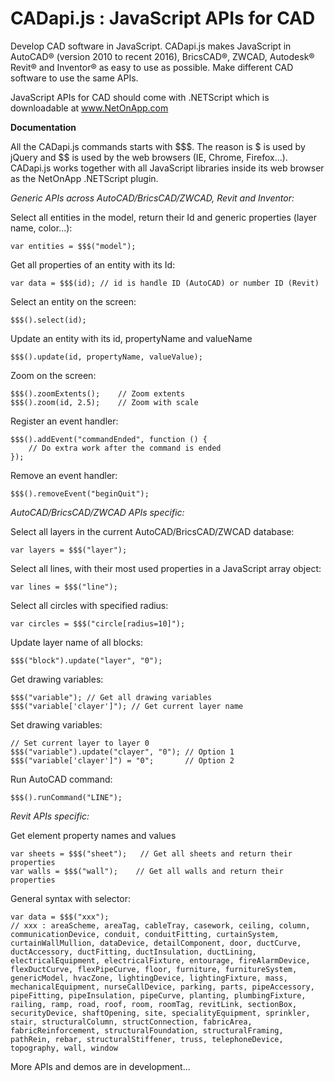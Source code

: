 CADapi.js : JavaScript APIs for CAD
==========

Develop CAD software in JavaScript. CADapi.js makes JavaScript in AutoCAD® (version 2010 to recent 2016), BricsCAD®, ZWCAD, Autodesk® Revit® and Inventor® as easy to use as possible. Make different CAD software to use the same APIs.

JavaScript APIs for CAD should come with .NETScript which is downloadable at www.NetOnApp.com


**Documentation**

All the CADapi.js commands starts with $$$. The reason is $ is used by jQuery and $$ is used by the web browsers (IE, Chrome, Firefox...). CADapi.js works together with all JavaScript libraries inside its web browser as the NetOnApp .NETScript plugin.

*Generic APIs across AutoCAD/BricsCAD/ZWCAD, Revit and Inventor:*

Select all entities in the model, return their Id and generic properties (layer name, color...):

    var entities = $$$("model");

Get all properties of an entity with its Id:

    var data = $$$(id); // id is handle ID (AutoCAD) or number ID (Revit)
    
Select an entity on the screen:

    $$$().select(id);

Update an entity with its id, propertyName and valueName

    $$$().update(id, propertyName, valueValue);

Zoom on the screen:

    $$$().zoomExtents();    // Zoom extents
    $$$().zoom(id, 2.5);    // Zoom with scale

Register an event handler:

    $$$().addEvent("commandEnded", function () {
    	// Do extra work after the command is ended
    });
    
Remove an event handler:

    $$$().removeEvent("beginQuit");

*AutoCAD/BricsCAD/ZWCAD APIs specific:*

Select all layers in the current AutoCAD/BricsCAD/ZWCAD database:

    var layers = $$$("layer");

Select all lines, with their most used properties in a JavaScript array object:

    var lines = $$$("line");

Select all circles with specified radius:

    var circles = $$$("circle[radius=10]");

Update layer name of all blocks:

    $$$("block").update("layer", "0");

Get drawing variables:

    $$$("variable"); // Get all drawing variables
    $$$("variable['clayer']"); // Get current layer name

Set drawing variables:

    // Set current layer to layer 0
    $$$("variable").update("clayer", "0"); // Option 1
    $$$("variable['clayer']") = "0";       // Option 2

Run AutoCAD command:

    $$$().runCommand("LINE");
    
*Revit APIs specific:*

Get element property names and values

    var sheets = $$$("sheet");   // Get all sheets and return their properties
    var walls = $$$("wall");    // Get all walls and return their properties

General syntax with selector:

    var data = $$$("xxx");
    // xxx : areaScheme, areaTag, cableTray, casework, ceiling, column, communicationDevice, conduit, conduitFitting, curtainSystem, curtainWallMullion, dataDevice, detailComponent, door, ductCurve, ductAccessory, ductFitting, ductInsulation, ductLining, electricalEquipment, electricalFixture, entourage, fireAlarmDevice, flexDuctCurve, flexPipeCurve, floor, furniture, furnitureSystem, genericModel, hvacZone, lightingDevice, lightingFixture, mass, mechanicalEquipment, nurseCallDevice, parking, parts, pipeAccessory, pipeFitting, pipeInsulation, pipeCurve, planting, plumbingFixture, railing, ramp, road, roof, room, roomTag, revitLink, sectionBox, securityDevice, shaftOpening, site, specialityEquipment, sprinkler, stair, structuralColumn, structConnection, fabricArea, fabricReinforcement, structuralFoundation, structuralFraming, pathRein, rebar, structuralStiffener, truss, telephoneDevice, topography, wall, window

More APIs and demos are in development...
